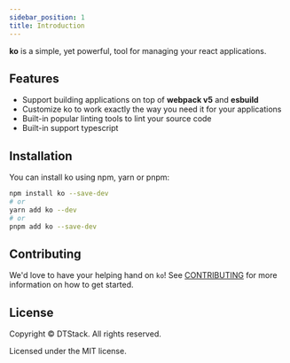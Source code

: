 ```yaml
---
sidebar_position: 1
title: Introduction
---
```


**ko** is a simple, yet powerful, tool for managing your react applications. 

## Features

* Support building applications on top of **webpack v5** and **esbuild**
* Customize ko to work exactly the way you need it for your applications 
* Built-in popular linting tools to lint your source code
* Built-in support typescript

## Installation

You can install ko using npm, yarn or pnpm:
``` bash
npm install ko --save-dev
# or
yarn add ko --dev
# or 
pnpm add ko --save-dev
```

## Contributing

We'd love to have your helping hand on `ko`! See [CONTRIBUTING](./contributing.md) for more information on how to get started.

## License

Copyright © DTStack. All rights reserved.

Licensed under the MIT license.